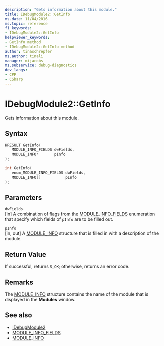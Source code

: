 ```yaml
---
description: "Gets information about this module."
title: IDebugModule2::GetInfo
ms.date: 11/04/2016
ms.topic: reference
f1_keywords:
- IDebugModule2::GetInfo
helpviewer_keywords:
- GetInfo method
- IDebugModule2::GetInfo method
author: tinaschrepfer
ms.author: tinali
manager: mijacobs
ms.subservice: debug-diagnostics
dev_langs:
- CPP
- CSharp
---
```

# IDebugModule2::GetInfo

Gets information about this module.

## Syntax

```cpp
HRESULT GetInfo( 
   MODULE_INFO_FIELDS dwFields,
   MODULE_INFO*       pInfo
);
```

```cpp
int GetInfo( 
   enum_MODULE_INFO_FIELDS dwFields,
   MODULE_INFO[]           pInfo
);
```

## Parameters
`dwFields`\
[in] A combination of flags from the [MODULE_INFO_FIELDS](../../../extensibility/debugger/reference/module-info-fields.md) enumeration that specify which fields of `pInfo` are to be filled out.

`pInfo`\
[in, out] A [MODULE_INFO](../../../extensibility/debugger/reference/module-info.md) structure that is filled in with a description of the module.

## Return Value
 If successful, returns `S_OK`; otherwise, returns an error code.

## Remarks
 The [MODULE_INFO](../../../extensibility/debugger/reference/module-info.md) structure contains the name of the module that is displayed in the **Modules** window.

## See also
- [IDebugModule2](../../../extensibility/debugger/reference/idebugmodule2.md)
- [MODULE_INFO_FIELDS](../../../extensibility/debugger/reference/module-info-fields.md)
- [MODULE_INFO](../../../extensibility/debugger/reference/module-info.md)
